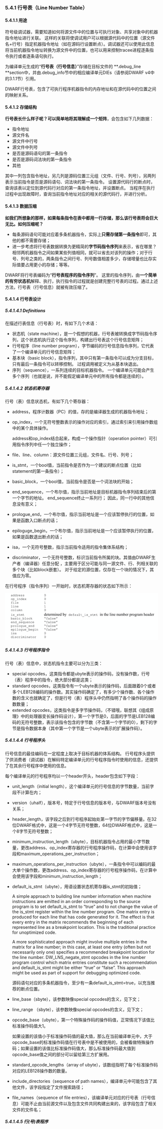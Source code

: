 ### 5.4.1 行号表（Line Number Table）

#### 5.4.1.1 用途

符号级调试器，需要知道如何将源文件中的位置与可执行对象、共享对象中的机器指令地址进行关联。 这样的关联将使调试用户可以根据源代码中的位置（源文件名+行号）指定机器指令地址（如在源码行设置断点）。调试器还可以使用此信息将当前机器指令地址转换为源文件中的位置，也可以用来控制tracee进程逐条指令执行或者逐条语句执行。

为编译单元生成的“**行号表（行号信息）**”存储在目标文件的 **.debug_line **section中，并由.debug_info节中的相应编译单元DIEs（请参阅DWARF v4中的3.1.1节）引用。

DWARF行号表，包含了可执行程序机器指令的内存地址和在源代码中的位置之间的映射关系。

#### 5.4.1.2 存储结构

**行号表长什么样子呢？可以简单地将其理解成一个矩阵**，会包含如下几列数据：

- 指令地址
- 源文件名
- 源文件中行号
- 源文件中列号
- 是否是源码语句的第一条指令
- 是否是源码词法块的第一条指令
- 其他

其中一列包含指令地址，另几列是源码位置三元组（文件、行号、列号），另两列表示当前指令是否是源码语句、词法块的第一条指令。 设置源代码行的断点时，查询该表以定位到源代码行对应的第一条指令地址，并设置断点。 当程序在执行过程中出现故障时，查询当前指令地址对应的相关的源代码行，并进行分析。

#### 5.4.1.3 数据压缩

**如我们所想象的那样，如果每条指令在表中都用一行存储，那么该行号表将会巨大无比。如何压缩呢？**

- 每条源码语句可能对应着多条机器指令，实际上**只需存储第一条指令**即可，其他的都不需要存储；
- 进一步考虑将行号表数据转换为更精简的**字节码指令序列**来表示，省在哪里？相邻两机器指令之间如果某些列值相同，就可以省去对该列的操作；对于行号、列号之类的，两条指令之间行号、列号数值相差多少，存储增量也比存实际值要占用更小的存储；等等。

DWARF将行号表编码为“**行号表程序的指令序列**”。 这里的指令序列，由**一个简单的有穷状态机**解释、执行，执行指令的过程就是创建完整行号表的过程。通过上述方法，行号表（行号信息）就被有效压缩了。

#### 5.4.1.4 行号表设计

##### 5.4.1.4.1 Definitions

在描述行表信息（行号表）时，有如下几个术语：

- 状态机（state machine），是一个假想的机器，行号表被转换成字节码指令序列，这个状态机执行这个指令序列，构建出行号表这个行号信息矩阵；
- 行号程序（line number program），字节编码的行号信息指令序列，它代表了一个编译单元的行号信息矩阵；
- 基本块（basic block），指令序列，其中只有第一条指令可以成为分支目标，只有最后一条指令可以转移控制。 过程调用被定义为从基本块退出。
- 序列（sequence），一系列连续的目标机器指令。 一个编译单元可能会产生多个序列（也就是说，并不能假定编译单元中的所有指令都是连续的）。

##### 5.4.1.4.2 状态机寄存器

行号（表）信息状态机，有如下几个寄存器：

- address，程序计数器（PC）的值，存的是编译器生成的机器指令地址；

- op_index，一个无符号整数表示的操作对应的索引，通过索引来引用操作数组中的某个具体操作。

  address和op_index结合起来，构成一个操作指针（operation pointer）可引用指令序列中任一个独立操作；

- file、line、column：源文件位置三元组，文件名、行号、列号；

- is_stmt，一个bool值，当前指令是否作为一个建议的断点位置（比如statement的第一条指令）；

- basic_block，一个bool值，当前指令是否是一个词法块的开始；

- end_sequence，一个布尔值，指示当前地址是目标机器指令序列结束后的第一个字节的地址。 end_sequence终止一系列行； 因此，同一行中的其他信息没有意义；

- prologue_end，一个布尔值，指示当前地址是一个应该暂停执行的位置，如果是函数入口断点的话；

- epiloguge_begin，一个布尔值，指示当前地址是一个应该暂停执行的位置，如果是函数退出断点的话；

- isa，一个无符号整数，指示当前指令适用的指令集体系结构；

- discriminator，一个无符号整数，标识当前指令所属的块。其值由DWARF生产者（编译器）任意分配
  ，主要用于区分可能与同一源文件、行、列相关联的多个块（比如block嵌套）。 对于给定的源位置，仅存在一个块的情况下，其值应为零。

在行号程序（指令序列）一开始时，状态机寄存器的状态如下所示：

![image-20191222182516621](assets/image-20191222182516621.png)

##### 5.4.1.4.3 行号程序指令

行号（表）信息中，状态机指令主要可以分为三类：

- special opcodes，这类指令都是ubyte表示的操作码，没有操作数，行号（表）程序中的指令，绝大部分都是这类；
- standard opcodes，这类指令有一个ubyte表示的操作码，后面跟着0个或者多个LEB128编码的操作数。其实操作码确定了，有多少个操作数、各个操作数的含义也就确定了，但是行号（表）程序头中仍然指明了各个操作码的操作数数量；
- extended opcodes，这类指令是多字节操作码，（不错哦，联想其《组成原理》中的处理器变长操作码设计），第一个字节是0，后面的字节是LEB128编码的无符号整数，表示该指令包含的字节数（不含第一个字节的0），剩下的字节是指令数据本身（其中第一个字节是一个ubyte表示的扩展操作码）。

##### 5.4.1.4.4 行号程序头

行号信息的最佳编码在一定程度上取决于目标机器的体系结构。 行号程序头提供了供消费者（调试器）在解码特定编译单元的行号程序指令时使用的信息，还提供了在其余行号程序中使用的信息。

每个编译单元的行号程序均以一个header开头，header包含如下字段：

- unit_length（initial length），这个编译单元的行号信息的字节数量，当前字段不计算在内；

- version（uhalf），版本号，特定于行号信息的版本号，与DWARF版本号没有关系；

- header_length，该字段之后到行号程序起始处第一字节的字节偏移量。在32位DWARF格式中，这是一个4字节无符号整数，64位DWARF格式中，这是一个8字节无符号整数；

- minimum_instruction_length（ubyte），目标机器指令占用的最小字节数量，更改address、op_index寄存器的行号程序操作码，在计算中会使用该字段和maximum_operations_per_instruction；

- maximum_operations_per_instruction（ubyte），一条指令中可以编码的最大单个操作数，更改address、op_index寄存器的行号程序操作码，在计算中会使用该字段和minimum_instruction_length；

- default_is_stmt（ubyte），用语设置状态机寄存器is_stmt的初始值；

  A simple approach to building line number information when machine instructions are emitted in an order corresponding to the source program is to set default_is_stmt to “true” and to not change the value of the is_stmt register within the line number program. One matrix entry is produced for each line that has code generated for it. The effect is that every entry in the matrix recommends the beginning of each represented line as a breakpoint location. This is the traditional practice for unoptimized code.

  A more sophisticated approach might involve multiple entries in the matrix for a line number; in this case, at least one entry (often but not necessarily only one) specifies a recommended breakpoint location for the line number. DW_LNS_negate_stmt opcodes in the line number program control which matrix entries constitute such a recommendation and default_is_stmt might be either “true” or “false”. This approach might be used as part of support for debugging optimized code.

  源码语句对应的多条机器指令，至少有一条default_is_stmt=true，以充当推荐的断点位置。

- line_base（sbyte），该参数映像special opcodes的含义，见下文；

- line_range （sbyte），该参数映像special opcodes的含义，见下文；

- opcode_base（ubyte），第一个特殊操作码的操作码值，正常情况下该值比标准操作码值大1。

  如果设置的该值小于标准操作码值的最大值，那么在当前编译单元中，大于opcode_base的标准操作码值在行号表中是不被使用的，会被看做特殊操作码；如果设置的该值比标准操作码值大，那么标准操作码最大值到opcode_base值之间的部分可以留给第三方扩展用。

- standard_opcode_lengths（array of ubyte），该数组指明了每个标准操作码对应的LEB128操作数的数量。

- include_directories（sequence of path names），编译单元中可能包含了其他文件，该字段指定了文件搜索路径；

- file_names（sequence of file entries），该编译单元对应的行号表（行号信息）可能不止由当前源文件以及包含文件共同构建出来的，该字段包含了相关文件的文件名；

##### 5.4.1.4.5 行(号)表程序


